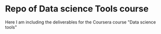 # Repo of Data science Tools course
Here I am including the deliverables for the Coursera course "Data science tools"
